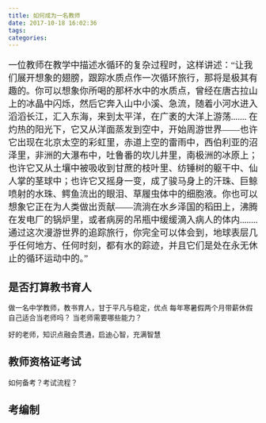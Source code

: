 ```yaml
---
title: 如何成为一名教师
date: 2017-10-18 16:02:36
tags:
categories:
---
```


<p style="font-size:18px"><span style="FONT-FAMILY: 楷体,楷体_GB2312, SimKai">
一位教师在教学中描述水循环的复杂过程时，这样讲述：“让我们展开想象的翅膀，跟踪水质点作一次循环旅行，那将是极其有趣的。<!--more-->你可以想象你所喝的那杯水中的水质点，曾经在唐古拉山上的冰晶中闪烁，然后它奔入山中小溪、急流，随着小河水进入滔滔长江，汇入东海，来到太平洋，在广袤的大洋上游荡....... 在灼热的阳光下，它又从洋面蒸发到空中，开始周游世界——也许它出现在北京太空的彩虹里，赤道上空的雷雨中，西伯利亚的沼泽里，非洲的大瀑布中，吐鲁番的坎儿井里，南极洲的冰原上；也许它又从土壤中被吸收到甘蔗的枝叶里、纺锤树的躯干中、仙人掌的茎球中；也许它又摇身一变，成了骏马身上的汗珠、巨鲸喷射的水珠、鳄鱼流出的眼泪、草履虫体中的细胞液。你也可以想象它正在为人类做出贡献——流淌在水乡泽国的稻田上，沸腾在发电厂的锅炉里，或者病房的吊瓶中缓缓滴入病人的体内........通过这次漫游世界的追踪旅行，你完全可以体会到，地球表层几乎任何地方、任何时刻，都有水的踪迹，并且它们是处在永无休止的循环运动中的。”</span></p>

## 是否打算教书育人
做一名中学教师，教书育人，甘于平凡与稳定，优点 每年寒暑假两个月带薪休假
自己适合当老师吗？
当老师需要哪些能力？

好的老师，知识点融会贯通，启迪心智，充满智慧


## 教师资格证考试
如何备考？考试流程？

## 考编制
